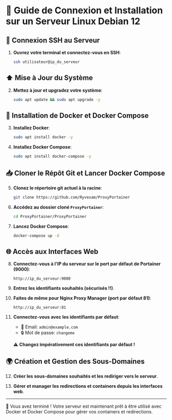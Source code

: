 # 📡 Guide de Connexion et Installation sur un Serveur Linux Debian 12

## 🔑 Connexion SSH au Serveur

1. **Ouvrez votre terminal et connectez-vous en SSH**:
   ```sh
   ssh utilisateur@ip_du_serveur
   ```

## ⬆️ Mise à Jour du Système

2. **Mettez à jour et upgradez votre système**:
   ```sh
   sudo apt update && sudo apt upgrade -y
   ```

## 🐳 Installation de Docker et Docker Compose

3. **Installez Docker**:
   ```sh
   sudo apt install docker -y
   ```

4. **Installez Docker Compose**:
   ```sh
   sudo apt install docker-compose -y
   ```

## 📥 Cloner le Répôt Git et Lancer Docker Compose

5. **Clonez le répertoire git actuel à la racine**:
   ```sh
   git clone https://github.com/Ryvexam/ProxyPortainer
   ```

6. **Accédez au dossier cloné `ProxyPortainer`**:
   ```sh
   cd ProxyPortainer/ProxyPortainer
   ```

7. **Lancez Docker Compose**:
   ```sh
   docker-compose up -d
   ```

## 🌐 Accès aux Interfaces Web

8. **Connectez-vous à l'IP du serveur sur le port par défaut de Portainer (9000)**:
   ```plaintext
   http://ip_du_serveur:9000
   ```

9. **Entrez les identifiants souhaités (sécurisés !!)**.

10. **Faites de même pour Nginx Proxy Manager (port par défaut 81)**:
    ```plaintext
    http://ip_du_serveur:81
    ```

11. **Connectez-vous avec les identifiants par défaut**:
    - 📧 Email: `admin@example.com`
    - 🔒 Mot de passe: `changeme`

    ⚠️ **Changez impérativement ces identifiants par défaut !**

## 🌍 Création et Gestion des Sous-Domaines

12. **Créer les sous-domaines souhaités et les rediriger vers le serveur**.

13. **Gérer et manager les redirections et containers depuis les interfaces web**.

---

🎉 Vous avez terminé ! Votre serveur est maintenant prêt à être utilisé avec Docker et Docker Compose pour gérer vos containers et redirections.
